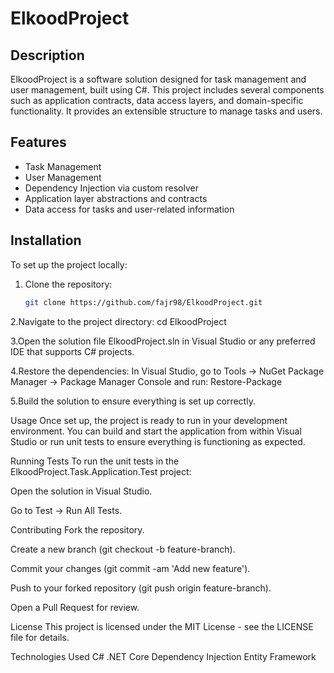 # ElkoodProject

## Description
ElkoodProject is a software solution designed for task management and user management, built using C#. This project includes several components such as application contracts, data access layers, and domain-specific functionality. It provides an extensible structure to manage tasks and users.

## Features
- Task Management
- User Management
- Dependency Injection via custom resolver
- Application layer abstractions and contracts
- Data access for tasks and user-related information

## Installation

To set up the project locally:

1. Clone the repository:
   ```bash
   git clone https://github.com/fajr98/ElkoodProject.git
   
2.Navigate to the project directory:
cd ElkoodProject

3.Open the solution file ElkoodProject.sln in Visual Studio or any preferred IDE that supports C# projects.

4.Restore the dependencies:
  In Visual Studio, go to Tools → NuGet Package Manager → Package Manager Console and run:
    Restore-Package

5.Build the solution to ensure everything is set up correctly.

Usage
Once set up, the project is ready to run in your development environment. You can build and start the application from within Visual Studio or run unit tests to ensure everything is functioning as expected.

Running Tests
To run the unit tests in the ElkoodProject.Task.Application.Test project:

Open the solution in Visual Studio.

Go to Test → Run All Tests.

Contributing
Fork the repository.

Create a new branch (git checkout -b feature-branch).

Commit your changes (git commit -am 'Add new feature').

Push to your forked repository (git push origin feature-branch).

Open a Pull Request for review.

License
This project is licensed under the MIT License - see the LICENSE file for details.

Technologies Used
C#
.NET Core
Dependency Injection
Entity Framework



